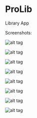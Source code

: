 ProLib
======

Library App

Screenshots:

![alt tag](https://raw.githubusercontent.com/nidhi1608/ProLib/master/Screenshots/1.png)


![alt tag](https://raw.githubusercontent.com/nidhi1608/ProLib/master/Screenshots/2.png)


![alt tag](https://raw.githubusercontent.com/nidhi1608/ProLib/master/Screenshots/3.png)


![alt tag](https://raw.githubusercontent.com/nidhi1608/ProLib/master/Screenshots/4.png)


![alt tag](https://raw.githubusercontent.com/nidhi1608/ProLib/master/Screenshots/5.png)


![alt tag](https://raw.githubusercontent.com/nidhi1608/ProLib/master/Screenshots/6.png)


![alt tag](https://raw.githubusercontent.com/nidhi1608/ProLib/master/Screenshots/7.png)


![alt tag](https://raw.githubusercontent.com/nidhi1608/ProLib/master/Screenshots/8.png)
